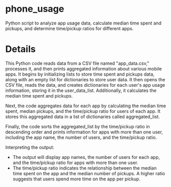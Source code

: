 # phone_usage
Python script to analyze app usage data, calculate median time spent and pickups, and determine time/pickup ratios for different apps.

# Details
This Python code reads data from a CSV file named "app_data.csv," processes it, and then prints aggregated information about various mobile apps. It begins by initializing lists to store time spent and pickups data, along with an empty list for dictionaries to store user data. It then opens the CSV file, reads the data, and creates dictionaries for each user's app usage information, storing it in the user_data_list. Additionally, it calculates the median time spent and pickups.

Next, the code aggregates data for each app by calculating the median time spent, median pickups, and the time/pickup ratio for users of each app. It stores this aggregated data in a list of dictionaries called aggregated_list.

Finally, the code sorts the aggregated_list by the time/pickup ratio in descending order and prints information for apps with more than one user, including the app name, the number of users, and the time/pickup ratio.

Interpreting the output:
- The output will display app names, the number of users for each app, and the time/pickup ratio for apps with more than one user.
- The time/pickup ratio indicates the relationship between the median time spent on the app and the median number of pickups. A higher ratio suggests that users spend more time on the app per pickup.
